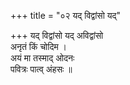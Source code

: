 +++
title = "०२ यद् विद्वांसो यद्"

+++
यद् विद्वांसो यद् अविद्वांसो  
अनृतं किं चोदिम ।  
अयं मा तस्माद् ओदनः  
पवित्रः पात्व् अंहसः ॥